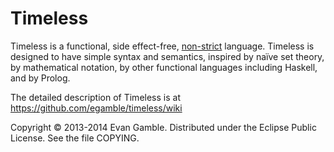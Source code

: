 Timeless
========

Timeless is a functional, side effect-free, [non-strict](http://en.wikipedia.org/wiki/Strict_programming_language) language. Timeless is designed to have simple syntax and semantics, inspired by naïve set theory, by mathematical notation, by other functional languages including Haskell, and by Prolog.

The detailed description of Timeless is at https://github.com/egamble/timeless/wiki

Copyright © 2013-2014 Evan Gamble. Distributed under the Eclipse Public License. See the file COPYING.
